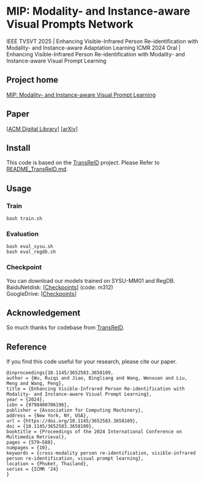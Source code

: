 # MIP: Modality- and Instance-aware Visual Prompts Network
IEEE TVSVT 2025 | Enhancing Visible-Infrared Person Re-identification with Modality- and Instance-aware Adaptation Learning
ICMR 2024 Oral | Enhancing Visible-Infrared Person Re-identification with Modality- and Instance-aware Visual Prompt Learning

## Project home
[MIP: Modality- and Instance-aware Visual Prompt Learning](https://wurqjackey.github.io/ICMR2024_MIP/)

## Paper
<!-- Enhancing Visible-Infrared Person Re-identification with Modality- and Instance-aware Visual Prompt Learning<br> -->
[[ACM Digital Library](https://dl.acm.org/doi/10.1145/3652583.3658109)]
[[arXiv](https://arxiv.org/abs/2406.12316)]

## Install
This code is based on the [TransReID](https://github.com/damo-cv/TransReID) project. Please Refer to [README_TransReID.md](https://wurqjackey.github.io/MIP/README_TransReID.md).

## Usage
### Train
```
bash train.sh
```

### Evaluation
```
bash eval_sysu.sh
bash eval_regdb.sh
```
### Checkpoint
You can download our models trained on SYSU-MM01 and RegDB. <br>
BaiduNetdisk: [[Checkpoints](https://pan.baidu.com/s/1XOzA05ADSfiTaeHAj4sDsA)] (code: m312) <br>
GoogleDrive: [[Checkpoints](https://drive.google.com/drive/folders/1MUawaVku45vviDrxh9rJtshDEL2oCi6C?usp=sharing)]

## Acknowledgement
So much thanks for codebase from [TransReID](https://github.com/damo-cv/TransReID).

## Reference
If you find this code useful for your research, please cite our paper.
```
@inproceedings{10.1145/3652583.3658109,
author = {Wu, Ruiqi and Jiao, Bingliang and Wang, Wenxuan and Liu, Meng and Wang, Peng},
title = {Enhancing Visible-Infrared Person Re-identification with Modality- and Instance-aware Visual Prompt Learning},
year = {2024},
isbn = {9798400706196},
publisher = {Association for Computing Machinery},
address = {New York, NY, USA},
url = {https://doi.org/10.1145/3652583.3658109},
doi = {10.1145/3652583.3658109},
booktitle = {Proceedings of the 2024 International Conference on Multimedia Retrieval},
pages = {579–588},
numpages = {10},
keywords = {cross-modality person re-identification, visible-infrared person re-identification, visual prompt learning},
location = {Phuket, Thailand},
series = {ICMR '24}
}
```

